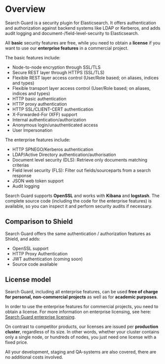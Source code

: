 <!---
Copryight 2016 floragunn UG (haftungsbeschränkt)
-->

# Overview

Search Guard is a security plugin for Elasticsearch. It offers authentication and authorization against backend systems like LDAP or Kerberos, and adds audit logging and document-/field-level-security to Elasticsearch.

All **basic** security features are free, while you need to obtain a **license** if you want to use our **enterprise features** in a commercial project.

The basic features include:

* Node-to-node encryption through SSL/TLS
* Secure REST layer through HTTPS (SSL/TLS)
* Flexible REST layer access control (User/Role based; on aliases, indices and types)		
* Flexible transport layer access control (User/Role based; on aliases, indices and types)		
* HTTP basic authentication		
* HTTP proxy authentication		
* HTTP SSL/CLIENT-CERT authentication	
* X-Forwarded-For (XFF) support		
* Internal authentication/authorization	
* Anonymous login/unauthenticated access
* User Impersonation		

The enterprise features include:

* HTTP SPNEGO/Kerberos authentication	
* LDAP/Active Directory authentication/authorisation
* Document level security (DLS): Retrieve only documents matching criterias
* Field level security (FLS): Filter out fields/sourceparts from a search response		
* JSON web token support
* Audit logging		

Search Guard supports **OpenSSL** and works with **Kibana** and **logstash**. The complete source code (including the code for the enterprise features) is available, so you can inspect it and perform security audits if necessary.

## Comparison to Shield

Search Guard offers the same authentication / authorization features as Shield, and adds:

* OpenSSL support
* HTTP Proxy Authentication
* JWT authentication (coming soon)
* Source code available

## License model

Search Guard, including all enterprise features, can be used **free of charge for personal, non-commercial projects** as well as for **academic purposes**.

In order to use the enterprise features for commercial projects, you need to obtain a license. For more information on enterprise licensing, see here: [Search Guard enterprise licensing](https://floragunn.com/searchguard/searchguard-license-support/).

On contrast to competitor products, our licenses are issued per **production cluster**, regardless of its size. In other words, whether your cluster contains only a single node, or hundreds of nodes, you just need one license with a fixed price.

All your development, staging and QA-systems are also covered, there are no additional costs involved.